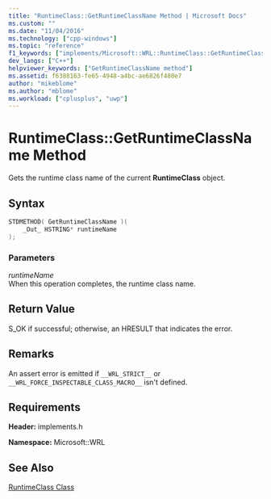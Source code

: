 ```yaml
---
title: "RuntimeClass::GetRuntimeClassName Method | Microsoft Docs"
ms.custom: ""
ms.date: "11/04/2016"
ms.technology: ["cpp-windows"]
ms.topic: "reference"
f1_keywords: ["implements/Microsoft::WRL::RuntimeClass::GetRuntimeClassName"]
dev_langs: ["C++"]
helpviewer_keywords: ["GetRuntimeClassName method"]
ms.assetid: f6388163-fe65-4948-a4bc-ae6826f480e7
author: "mikeblome"
ms.author: "mblome"
ms.workload: ["cplusplus", "uwp"]
---
```

# RuntimeClass::GetRuntimeClassName Method

Gets the runtime class name of the current **RuntimeClass** object.

## Syntax

```cpp
STDMETHOD( GetRuntimeClassName )(
    _Out_ HSTRING* runtimeName
);
```

### Parameters

*runtimeName*  
When this operation completes, the runtime class name.

## Return Value

S_OK if successful; otherwise, an HRESULT that indicates the error.

## Remarks

An assert error is emitted if `__WRL_STRICT__` or `__WRL_FORCE_INSPECTABLE_CLASS_MACRO__` isn't defined.

## Requirements

**Header:** implements.h

**Namespace:** Microsoft::WRL

## See Also

[RuntimeClass Class](../windows/runtimeclass-class.md)